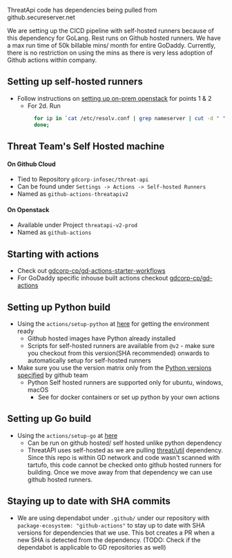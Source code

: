 ThreatApi code has dependencies being pulled from github.secureserver.net

We are setting up the CICD pipeline with self-hosted runners because of this dependency for GoLang. Rest runs on Github hosted runners.
We have a max run time of 50k billable mins/ month for entire GoDaddy. Currently, there is no restriction on using the mins as there is very less adoption of Github actions within company.


## Setting up self-hosted runners
- Follow instructions on [setting up on-prem openstack](https://github.secureserver.net/CTO/guidelines/blob/master/Standards-Best-Practices/CICD/GitHubActions.md#setting-up-a-self-hosted-github-actions-runner-on-on-prem-openstack) for points 1 & 2
  - For 2d. Run 
     ```sh
       for ip in `cat /etc/resolv.conf | grep nameserver | cut -d " " -f2`; do sudo iptables -I OUTPUT 1 -p udp -d $ip --dport 53 -m state --state NEW,ESTABLISHED -j ACCEPT;
       done;
     ```
     
## Threat Team's Self Hosted machine 
#### On Github Cloud
- Tied to Repository `gdcorp-infosec/threat-api`
- Can be found under `Settings -> Actions -> Self-hosted Runners`
- Named as `github-actions-threatapiv2`
#### On Openstack
- Available under Project `threatapi-v2-prod` 
- Named as `github-actions`

## Starting with actions 
- Check out [gdcorp-cp/gd-actions-starter-workflows](https://github.com/gdcorp-cp/gd-actions-starter-workflows)
- For GoDaddy specific inhouse built actions checkout [gdcorp-cp/gd-actions](https://github.com/gdcorp-cp/gd-actions)

## Setting up Python build 
 - Using the `actions/setup-python` at [here](https://github.com/marketplace/actions/setup-python) for getting the environment ready 
   - Github hosted images have Python already installed 
   - Scripts for self-hosted runners are available from `@v2` - make sure you checkout from this version(SHA recommended) onwards to automatically setup for self-hosted runners
 - Make sure you use the version matrix only from the [Python versions specified](https://raw.githubusercontent.com/actions/python-versions/main/versions-manifest.json) by github team
   - Python Self hosted runners are supported only for ubuntu, windows, macOS
     - See for docker containers or set up python by your own actions

## Setting up Go build 
 - Using the `actions/setup-go` at [here](https://github.com/actions/setup-go)
   - Can be run on github hosted/ self hosted unlike python dependency 
   - ThreatAPI uses self-hosted as we are pulling [threat/util](https://github.secureserver.net/threat/util) dependency. Since this repo is within GD network and code wasn't scanned with tartufo, this code cannot be checked onto github hosted runners for building. Once we move away from that dependency we can use github hosted runners.

## Staying up to date with SHA commits
 - We are using dependabot under `.github/` under our repository with `package-ecosystem: "github-actions"` to stay up to date with SHA versions for dependencies that we use. This bot creates a PR when a new SHA is detected from the dependency. (TODO: Check if the dependabot is applicable to GD repositories as well)
     
